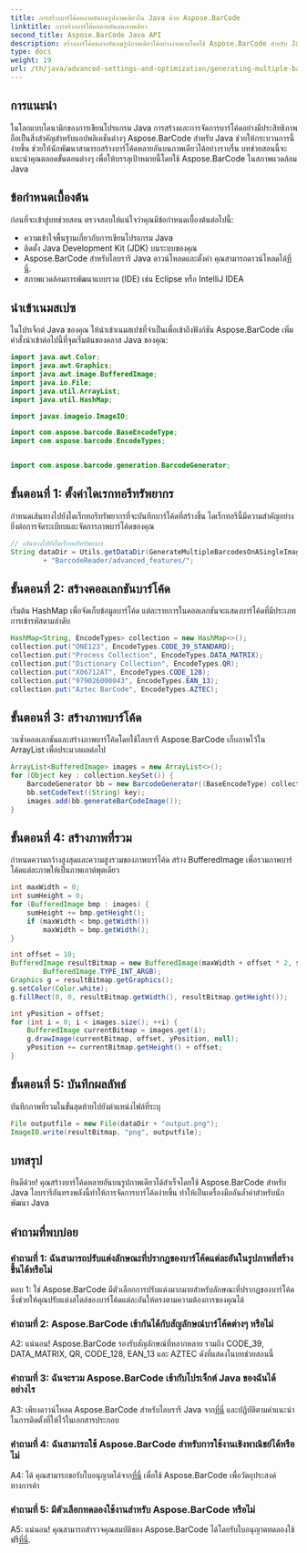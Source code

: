```yaml
---
title: การสร้างบาร์โค้ดหลายอันบนรูปภาพเดียวใน Java ด้วย Aspose.BarCode
linktitle: การสร้างบาร์โค้ดหลายอันบนภาพเดียว
second_title: Aspose.BarCode Java API
description: สร้างบาร์โค้ดหลายอันบนรูปภาพเดียวได้อย่างง่ายดายโดยใช้ Aspose.BarCode สำหรับ Java ปฏิบัติตามคำแนะนำทีละขั้นตอนของเราเพื่อการบูรณาการที่ราบรื่น
type: docs
weight: 19
url: /th/java/advanced-settings-and-optimization/generating-multiple-barcodes-single-image/
---
```

## การแนะนำ

ในโลกแบบไดนามิกของการเขียนโปรแกรม Java การสร้างและการจัดการบาร์โค้ดอย่างมีประสิทธิภาพถือเป็นสิ่งสำคัญสำหรับแอปพลิเคชันต่างๆ Aspose.BarCode สำหรับ Java ช่วยให้กระบวนการนี้ง่ายขึ้น ช่วยให้นักพัฒนาสามารถสร้างบาร์โค้ดหลายอันบนภาพเดียวได้อย่างราบรื่น บทช่วยสอนนี้จะแนะนำคุณตลอดขั้นตอนต่างๆ เพื่อให้บรรลุเป้าหมายนี้โดยใช้ Aspose.BarCode ในสภาพแวดล้อม Java

## ข้อกำหนดเบื้องต้น

ก่อนที่จะเข้าสู่บทช่วยสอน ตรวจสอบให้แน่ใจว่าคุณมีข้อกำหนดเบื้องต้นต่อไปนี้:

- ความเข้าใจพื้นฐานเกี่ยวกับการเขียนโปรแกรม Java
- ติดตั้ง Java Development Kit (JDK) บนระบบของคุณ
- Aspose.BarCode สำหรับไลบรารี Java ดาวน์โหลดและตั้งค่า คุณสามารถดาวน์โหลดได้[ที่นี่](https://releases.aspose.com/barcode/java/).
- สภาพแวดล้อมการพัฒนาแบบรวม (IDE) เช่น Eclipse หรือ IntelliJ IDEA

## นำเข้าเนมสเปซ

ในโปรเจ็กต์ Java ของคุณ ให้นำเข้าเนมสเปซที่จำเป็นเพื่อเข้าถึงฟังก์ชัน Aspose.BarCode เพิ่มคำสั่งนำเข้าต่อไปนี้ที่จุดเริ่มต้นของคลาส Java ของคุณ:

```java
import java.awt.Color;
import java.awt.Graphics;
import java.awt.image.BufferedImage;
import java.io.File;
import java.util.ArrayList;
import java.util.HashMap;

import javax.imageio.ImageIO;

import com.aspose.barcode.BaseEncodeType;
import com.aspose.barcode.EncodeTypes;


import com.aspose.barcode.generation.BarcodeGenerator;
```

## ขั้นตอนที่ 1: ตั้งค่าไดเรกทอรีทรัพยากร

กำหนดเส้นทางไปยังไดเร็กทอรีทรัพยากรที่จะบันทึกบาร์โค้ดที่สร้างขึ้น ไดเร็กทอรีนี้มีความสำคัญอย่างยิ่งต่อการจัดระเบียบและจัดการภาพบาร์โค้ดของคุณ

```java
// เส้นทางไปยังไดเร็กทอรีทรัพยากร
String dataDir = Utils.getDataDir(GenerateMultipleBarcodesOnASingleImage.class)
        + "BarcodeReader/advanced_features/";
```

## ขั้นตอนที่ 2: สร้างคอลเลกชันบาร์โค้ด

เริ่มต้น HashMap เพื่อจัดเก็บข้อมูลบาร์โค้ด แต่ละรายการในคอลเลกชันจะแสดงบาร์โค้ดที่มีประเภทการเข้ารหัสตามลำดับ

```java
HashMap<String, EncodeTypes> collection = new HashMap<>();
collection.put("ONE123", EncodeTypes.CODE_39_STANDARD);
collection.put("Process Collection", EncodeTypes.DATA_MATRIX);
collection.put("Dictionary Collection", EncodeTypes.QR);
collection.put("X06712AT", EncodeTypes.CODE_128);
collection.put("979026000043", EncodeTypes.EAN_13);
collection.put("Aztec BarCode", EncodeTypes.AZTEC);
```

## ขั้นตอนที่ 3: สร้างภาพบาร์โค้ด

วนซ้ำคอลเลกชันและสร้างภาพบาร์โค้ดโดยใช้ไลบรารี Aspose.BarCode เก็บภาพไว้ใน ArrayList เพื่อประมวลผลต่อไป

```java
ArrayList<BufferedImage> images = new ArrayList<>();
for (Object key : collection.keySet()) {
    BarcodeGenerator bb = new BarcodeGenerator((BaseEncodeType) collection.get(key));
    bb.setCodeText((String) key);
    images.add(bb.generateBarCodeImage());
}
```

## ขั้นตอนที่ 4: สร้างภาพที่รวม

กำหนดความกว้างสูงสุดและความสูงรวมของภาพบาร์โค้ด สร้าง BufferedImage เพื่อรวมภาพบาร์โค้ดแต่ละภาพให้เป็นภาพเอาต์พุตเดียว

```java
int maxWidth = 0;
int sumHeight = 0;
for (BufferedImage bmp : images) {
    sumHeight += bmp.getHeight();
    if (maxWidth < bmp.getWidth())
        maxWidth = bmp.getWidth();
}

int offset = 10;
BufferedImage resultBitmap = new BufferedImage(maxWidth + offset * 2, sumHeight + offset * images.size(),
        BufferedImage.TYPE_INT_ARGB);
Graphics g = resultBitmap.getGraphics();
g.setColor(Color.white);
g.fillRect(0, 0, resultBitmap.getWidth(), resultBitmap.getHeight());

int yPosition = offset;
for (int i = 0; i < images.size(); ++i) {
    BufferedImage currentBitmap = images.get(i);
    g.drawImage(currentBitmap, offset, yPosition, null);
    yPosition += currentBitmap.getHeight() + offset;
}
```
## ขั้นตอนที่ 5: บันทึกผลลัพธ์

บันทึกภาพที่รวมในขั้นสุดท้ายไปยังตำแหน่งไฟล์ที่ระบุ

```java
File outputfile = new File(dataDir + "output.png");
ImageIO.write(resultBitmap, "png", outputfile);
```

## บทสรุป

ยินดีด้วย! คุณสร้างบาร์โค้ดหลายอันบนรูปภาพเดียวได้สำเร็จโดยใช้ Aspose.BarCode สำหรับ Java ไลบรารีอันทรงพลังนี้ทำให้การจัดการบาร์โค้ดง่ายขึ้น ทำให้เป็นเครื่องมืออันล้ำค่าสำหรับนักพัฒนา Java

## คำถามที่พบบ่อย

### คำถามที่ 1: ฉันสามารถปรับแต่งลักษณะที่ปรากฏของบาร์โค้ดแต่ละอันในรูปภาพที่สร้างขึ้นได้หรือไม่

ตอบ 1: ใช่ Aspose.BarCode มีตัวเลือกการปรับแต่งมากมายสำหรับลักษณะที่ปรากฏของบาร์โค้ด ซึ่งช่วยให้คุณปรับแต่งสไตล์ของบาร์โค้ดแต่ละอันให้ตรงตามความต้องการของคุณได้

### คำถามที่ 2: Aspose.BarCode เข้ากันได้กับสัญลักษณ์บาร์โค้ดต่างๆ หรือไม่

A2: แน่นอน! Aspose.BarCode รองรับสัญลักษณ์ที่หลากหลาย รวมถึง CODE_39, DATA_MATRIX, QR, CODE_128, EAN_13 และ AZTEC ดังที่แสดงในบทช่วยสอนนี้

### คำถามที่ 3: ฉันจะรวม Aspose.BarCode เข้ากับโปรเจ็กต์ Java ของฉันได้อย่างไร

 A3: เพียงดาวน์โหลด Aspose.BarCode สำหรับไลบรารี Java จาก[ที่นี่](https://releases.aspose.com/barcode/java/) และปฏิบัติตามคำแนะนำในการติดตั้งที่ให้ไว้ในเอกสารประกอบ

### คำถามที่ 4: ฉันสามารถใช้ Aspose.BarCode สำหรับการใช้งานเชิงพาณิชย์ได้หรือไม่

 A4: ได้ คุณสามารถขอรับใบอนุญาตได้จาก[ที่นี่](https://purchase.aspose.com/buy) เพื่อใช้ Aspose.BarCode เพื่อวัตถุประสงค์ทางการค้า

### คำถามที่ 5: มีตัวเลือกทดลองใช้งานสำหรับ Aspose.BarCode หรือไม่

 A5: แน่นอน! คุณสามารถสำรวจคุณสมบัติของ Aspose.BarCode ได้โดยรับใบอนุญาตทดลองใช้ฟรี[ที่นี่](https://releases.aspose.com/).